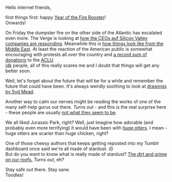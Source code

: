 Hello internet friends,

first things first: happy [Year of the Fire Rooster](https://en.wikipedia.org/wiki/Rooster_(zodiac))!  
Onwards!

On Friday the dumpster fire on the other side of the Atlantic has escalated even more. The Verge is looking at [how the CEOs auf Silicon Valley companies are responding](http://www.theverge.com/2017/1/28/14426550/silicon-valley-trump-immigration-response). Meanwhile this is [how things look like from the Middle East](https://skift.com/2017/01/28/what-trumps-muslim-visa-ban-looks-like-from-the-middle-east/). At least the reaction of the American public is somewhat encouraging with protests all over the country and [a record sum of donations](http://fortune.com/2017/01/29/aclu-immigration-ban-donald-trump-fundraising/) to the [ACLU](https://en.wikipedia.org/wiki/American_Civil_Liberties_Union).  
<abbr title="I don't know">idk</abbr> people, all of this really scares me and I doubt that things will get any better soon.

Well, let's forget about the future that will be for a while and remember the future that could have been. It's always weirdly soothing to look at [drawings by Syd Mead](https://www.drivetribe.com/p/X8VfQUfeQBWdJVT_c1Ce2g/dzB6sIhJTkCJ9o4SiJS5Fg).

Another way to calm our nerves might be reading the works of one of the many self-help gurus out there. *Turns out* - and this is the real surprise here - these people are usually [not what they seem to be](http://www.vox.com/first-person/2017/1/23/14238530/self-help-advice-bogus).

We all liked Jurassic Park, right? Well, just imagine how adorable (and probably even more terrifying) it would have been with [huge otters](https://qz.com/893494/scientists-discovered-a-110-pound-otter-that-lived-6-2-million-years-ago-in-china/). I mean - huge otters are scarier than huge chicken, right?

One of those cheesy authors that keeps getting reposted into my Tumblr dashboard once said we're all made of stardust. :unamused:  
But do you want to know what is really made of stardust? [The dirt and grime on our roofs.](https://arstechnica.com/science/2017/01/no-urban-legend-our-rooftops-are-collecting-stardust/) *Turns out*, eh?

Stay safe out there. Stay sane.  
Toodles!